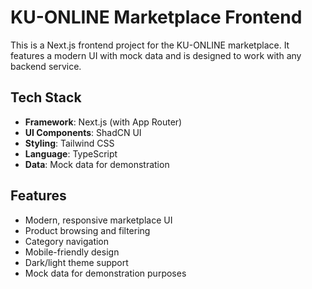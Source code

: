# KU-ONLINE Marketplace Frontend

This is a Next.js frontend project for the KU-ONLINE marketplace. It features a modern UI with mock data and is designed to work with any backend service.

## Tech Stack

- **Framework**: Next.js (with App Router)
- **UI Components**: ShadCN UI
- **Styling**: Tailwind CSS
- **Language**: TypeScript
- **Data**: Mock data for demonstration

## Features

- Modern, responsive marketplace UI
- Product browsing and filtering
- Category navigation
- Mobile-friendly design
- Dark/light theme support
- Mock data for demonstration purposes
